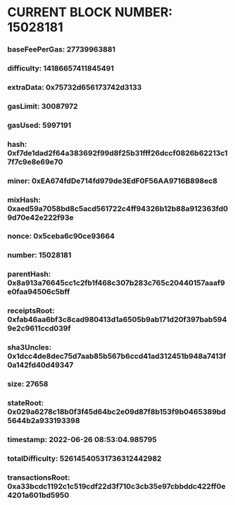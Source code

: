 # CURRENT BLOCK NUMBER: 15028181

### baseFeePerGas: 27739963881
### difficulty: 14186657411845491
### extraData: 0x75732d656173742d3133
### gasLimit: 30087972
### gasUsed: 5997191
### hash: 0xf7de1dad2f64a383692f99d8f25b31fff26dccf0826b62213c17f7c9e8e69e70
### miner: 0xEA674fdDe714fd979de3EdF0F56AA9716B898ec8
### mixHash: 0xaed59a7058bd8c5acd561722c4ff94326b12b88a912363fd09d70e42e222f93e
### nonce: 0x5ceba6c90ce93664
### number: 15028181
### parentHash: 0x8a913a76645cc1c2fb1f468c307b283c765c20440157aaaf9e0faa94506c5bff
### receiptsRoot: 0xfab46aa6bf3c8cad980413d1a6505b9ab171d20f397bab5949e2c9611ccd039f
### sha3Uncles: 0x1dcc4de8dec75d7aab85b567b6ccd41ad312451b948a7413f0a142fd40d49347
### size: 27658
### stateRoot: 0x029a6278c18b0f3f45d64bc2e09d87f8b153f9b0465389bd5644b2a933193398
### timestamp: 2022-06-26 08:53:04.985795
### totalDifficulty: 52614540531736312442982
### transactionsRoot: 0xa33bcdc1192c1c519cdf22d3f710c3cb35e97cbbddc422ff0e4201a601bd5950
